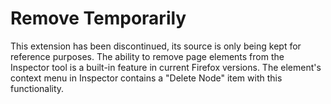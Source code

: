 Remove Temporarily
==================

This extension has been discontinued, its source is only being kept for reference purposes. The ability to remove page elements from the Inspector tool is a built-in feature in current Firefox versions. The element's context menu in Inspector contains a "Delete Node" item with this functionality.
